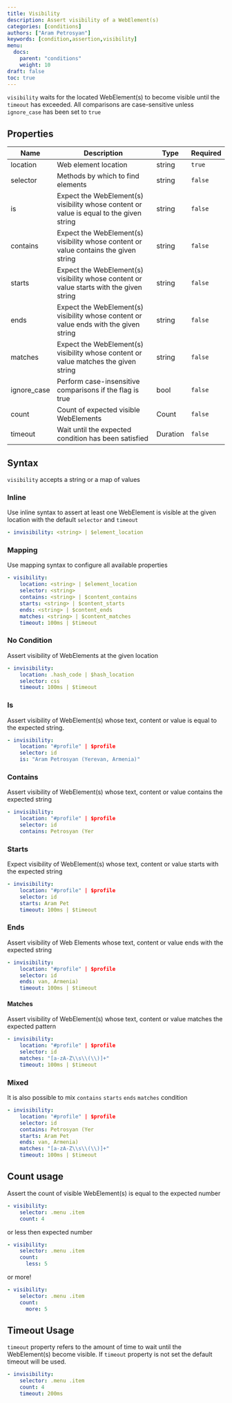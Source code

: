 ```yaml
---
title: Visibility
description: Assert visibility of a WebElement(s)
categories: [conditions]
authors: ["Aram Petrosyan"]
keywords: [condition,assertion,visibility]
menu:
  docs:
    parent: "conditions"
    weight: 10
draft: false
toc: true    
---
```


`visibility` waits for the located WebElement(s) to become visible until the `timeout` has exceeded.
All comparisons are case-sensitive unless `ignore_case` has been set to `true`

## Properties

Name|Description|Type|Required
---|---|---|---
location|Web element location|string|`true`
selector|Methods by which to find elements|string|`false`
is|Expect the WebElement(s) visibility whose content or value is equal to the given string|string|`false`
contains|Expect the WebElement(s) visibility whose content or value contains the given string|string|`false`
starts|Expect the WebElement(s) visibility whose content or value starts with the given string|string|`false`
ends|Expect the WebElement(s) visibility whose content or value ends with the given string|string|`false`
matches|Expect the WebElement(s) visibility whose content or value matches the given string|string|`false`
ignore_case|Perform case-insensitive comparisons if the flag is true|bool|`false`
count|Count of expected visible WebElements|Count|`false`
timeout|Wait until the expected condition has been satisfied|Duration|`false`

## Syntax

`visibility` accepts a string or a map of values

### Inline

Use inline syntax to assert at least one WebElement is visible at the given location with the default `selector` and `timeout`

```yaml
- invisibility: <string> | $element_location
```

### Mapping

Use mapping syntax to configure all available properties

```yaml
- visibility:
    location: <string> | $element_location
    selector: <string>
    contains: <string> | $content_contains
    starts: <string> | $content_starts
    ends: <string> | $content_ends
    matches: <string> | $content_matches
    timeout: 100ms | $timeout
```

### No Condition

Assert visibility of WebElements at the given location

```yaml
- invisibility:
    location: .hash_code | $hash_location
    selector: css
    timeout: 100ms | $timeout
```

### Is

Assert visibility of WebElement(s) whose text, content or value is equal to the expected string.

```yaml
- invisibility:
    location: "#profile" | $profile
    selector: id
    is: "Aram Petrosyan (Yerevan, Armenia)"
```

### Contains

Assert visibility of WebElement(s) whose text, content or value contains the expected string

```yaml
- invisibility:
    location: "#profile" | $profile
    selector: id
    contains: Petrosyan (Yer
```

### Starts

Expect visibility of WebElement(s) whose text, content or value starts with the expected string

```yaml
- invisibility:
    location: "#profile" | $profile
    selector: id
    starts: Aram Pet
    timeout: 100ms | $timeout

```

### Ends

Assert visibility of Web Elements whose text, content or value ends with the expected string

```yaml
- invisibility:
    location: "#profile" | $profile
    selector: id
    ends: van, Armenia)
    timeout: 100ms | $timeout

```

#### Matches

Assert visibility of WebElement(s) whose text, content or value matches the expected pattern

```yaml
- invisibility:
    location: "#profile" | $profile
    selector: id
    matches: "[a-zA-Z\\s\\(\\)]+"
    timeout: 100ms | $timeout
```

### Mixed

It is also possible to mix `contains` `starts` `ends` `matches` condition

```yaml
- invisibility:
    location: "#profile" | $profile
    selector: id
    contains: Petrosyan (Yer
    starts: Aram Pet
    ends: van, Armenia)
    matches: "[a-zA-Z\\s\\(\\)]+"
    timeout: 100ms | $timeout
```

## Count usage

Assert the count of visible WebElement(s) is equal to the expected number

```yaml
- visibility:
    selector: .menu .item
    count: 4
```

or less then expected number

```yaml
- visibility:
    selector: .menu .item
    count:
      less: 5
```

or more!

```yaml
- visibility:
    selector: .menu .item
    count:
      more: 5
```

## Timeout Usage

`timeout` property refers to the amount of time to wait until the WebElement(s) become visible. If `timeout` property is not set the default timeout will be used.

```yaml
- invisibility:
    selector: .menu .item
    count: 4
    timeout: 200ms
```
